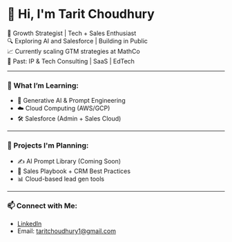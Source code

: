 
# 👋 Hi, I'm Tarit Choudhury

🚀 Growth Strategist | Tech + Sales Enthusiast  
🔍 Exploring AI and Salesforce | Building in Public  
📈 Currently scaling GTM strategies at MathCo  
🧠 Past: IP & Tech Consulting | SaaS | EdTech

---

### 🧠 What I’m Learning:
- 🤖 Generative AI & Prompt Engineering
- ☁️ Cloud Computing (AWS/GCP)
- 🛠️ Salesforce (Admin + Sales Cloud)

---

### 📌 Projects I'm Planning:
- ✍️ AI Prompt Library (Coming Soon)
- 🔗 Sales Playbook + CRM Best Practices
- 📊 Cloud-based lead gen tools

---

### 📫 Connect with Me:
- [LinkedIn](https://www.linkedin.com/in/taritchoudhury)
- Email: taritchoudhury1@gmail.com
<!--
**taritchoudhury/taritchoudhury** is a ✨ _special_ ✨ repository because its `README.md` (this file) appears on your GitHub profile.

Here are some ideas to get you started:

- 🔭 I’m currently working on ...
- 🌱 I’m currently learning ...
- 👯 I’m looking to collaborate on ...
- 🤔 I’m looking for help with ...
- 💬 Ask me about ...
- 📫 How to reach me: ...
- 😄 Pronouns: ...
- ⚡ Fun fact: ...
-->
